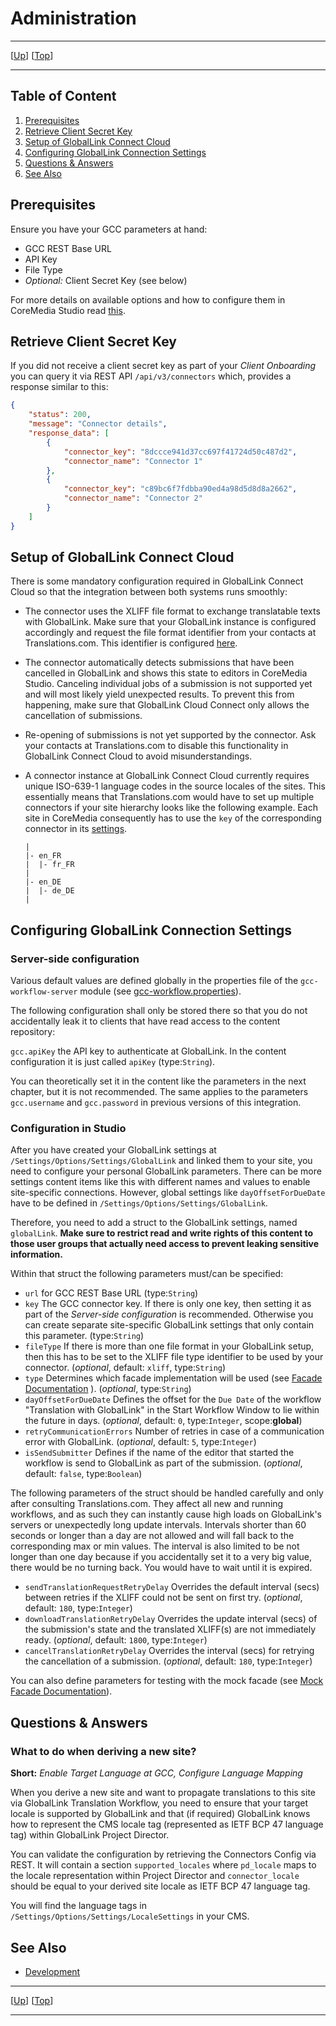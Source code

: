 # Administration

--------------------------------------------------------------------------------

\[[Up](README.md)\] \[[Top](#top)\]

--------------------------------------------------------------------------------

## Table of Content

1. [Prerequisites](#prerequisites)
2. [Retrieve Client Secret Key](#retrieve-client-secret-key)
3. [Setup of GlobalLink Connect Cloud](#setup-of-globallink-connect-cloud)
4. [Configuring GlobalLink Connection Settings](#configuring-globallink-connection-settings)
5. [Questions &amp; Answers](#questions-amp-answers)
6. [See Also](#see-also)

## Prerequisites

Ensure you have your GCC parameters at hand:

* GCC REST Base URL
* API Key
* File Type
* _Optional:_ Client Secret Key (see below)

For more details on available options and how to configure them in CoreMedia
Studio read [this](#configuring-globallink-connection-settings).

## Retrieve Client Secret Key

If you did not receive a client secret key as part of your _Client Onboarding_
you can query it via REST API `/api/v3/connectors` which, provides a response
similar to this:

```json
{
    "status": 200,
    "message": "Connector details",
    "response_data": [
        {
            "connector_key": "8dccce941d37cc697f41724d50c487d2",
            "connector_name": "Connector 1"
        },
        {
            "connector_key": "c89bc6f7fdbba90ed4a98d5d8d8a2662",
            "connector_name": "Connector 2"
        }
    ]
}
```

## Setup of GlobalLink Connect Cloud

There is some mandatory configuration required in GlobalLink Connect Cloud so
that the integration between both systems runs smoothly:

* The connector uses the XLIFF file format to exchange translatable texts with
    GlobalLink. Make sure that your GlobalLink instance is configured
    accordingly and request the file format identifier from your contacts at
    Translations.com. This identifier is configured
    [here](#configuring-globallink-connection-settings).

* The connector automatically detects submissions that have been cancelled in
    GlobalLink and shows this state to editors in CoreMedia Studio. Canceling
    individual jobs of a submission is not supported yet and will most likely
    yield unexpected results. To prevent this from happening, make sure that
    GlobalLink Cloud Connect only allows the cancellation of submissions. 

* Re-opening of submissions is not yet supported by the connector. Ask your
    contacts at Translations.com to disable this functionality in GlobalLink
    Connect Cloud to avoid misunderstandings.

* A connector instance at GlobalLink Connect Cloud currently requires unique
    ISO-639-1 language codes in the source locales of the sites. This essentially 
    means that Translations.com would have to set up multiple connectors if your
    site hierarchy looks like the following example. Each site in CoreMedia 
    consequently has to use the `key` of the corresponding connector in its 
    [settings](#configuring-globallink-connection-settings).

    ```
    |
    |- en_FR
    |  |- fr_FR
    |
    |- en_DE
    |  |- de_DE
    |
    ```

## Configuring GlobalLink Connection Settings

### Server-side configuration

Various default values are defined globally in the properties file of
the `gcc-workflow-server` module (see [gcc-workflow.properties](https://github.com/CoreMedia/coremedia-globallink-connect-integration/tree/main/apps/workflow-server/gcc-workflow-server/src/main/resources/META-INF/coremedia/gcc-workflow.properties)).

The following configuration shall only be stored there so that you do not
accidentally leak it to clients that have read access to the content repository:

`gcc.apiKey` the API key to authenticate at GlobalLink. In the content configuration
it is just called `apiKey` (type:`String`).

You can theoretically set it in the content like the parameters in the
next chapter, but it is not recommended. The same applies to the parameters
`gcc.username` and `gcc.password` in previous versions of this integration.

### Configuration in Studio

After you have created your GlobalLink settings at `/Settings/Options/Settings/GlobalLink` 
and linked them to your site, you need to configure your personal 
GlobalLink parameters. There can be more settings content items like this with different
names and values to enable site-specific connections. However, global settings 
like `dayOffsetForDueDate` have to be defined in `/Settings/Options/Settings/GlobalLink`.

Therefore, you need to add a struct to the GlobalLink settings, named
`globalLink`. **Make sure to restrict read and write rights of this content to 
those user groups that actually need access to prevent leaking sensitive information.**

Within that struct the following parameters must/can be specified:

* `url` for GCC REST Base URL  (type:`String`)
* `key` The GCC connector key. If there is only one key, then setting it as 
    part of the _Server-side configuration_ is recommended. Otherwise you can 
    create separate site-specific GlobalLink settings that only contain 
    this parameter. (type:`String`)
* `fileType` If there is more than one file format in your
    GlobalLink setup, then this has to be set to the XLIFF file type identifier
    to be used by your connector. (_optional_, default: `xliff`, type:`String`)
* `type` Determines which facade implementation will be used (see
    [Facade Documentation](https://github.com/CoreMedia/coremedia-globallink-connect-integration/tree/main/apps/workflow-server/gcc-workflow-server-facade/gcc-restclient-facade/README.md)
    ). (_optional_, type:`String`)
* `dayOffsetForDueDate` Defines the offset for the
    `Due Date` of the workflow "Translation with GlobalLink" in the Start Workflow 
    Window to lie within the future in days. 
    (_optional_, default: `0`, type:`Integer`, scope:**global**)
* `retryCommunicationErrors` Number of retries in case of a communication error
    with GlobalLink. (_optional_, default: `5`, type:`Integer`)
* `isSendSubmitter` Defines if the name of the editor that started the workflow 
    is send to GlobalLink as part of the submission.
    (_optional_, default: `false`, type:`Boolean`)

The following parameters of the struct should be handled carefully and only 
after consulting Translations.com. They affect all new and running workflows, 
and as such they can instantly cause high loads on GlobalLink's servers or 
unexpectedly long update intervals. Intervals shorter than 60 seconds or longer 
than a day are not allowed and will fall back to the corresponding max or min 
values. The interval is also limited to be not longer than one day because if 
you accidentally set it to a very big value, there would be no turning back. You
would have to wait until it is expired.

* `sendTranslationRequestRetryDelay` Overrides the default interval (secs) 
    between retries if the XLIFF could not be sent on first try. 
    (_optional_, default: `180`, type:`Integer`)
* `downloadTranslationRetryDelay` Overrides the update interval (secs) of the 
    submission's state and the translated XLIFF(s) are not immediately ready. 
    (_optional_, default: `1800`, type:`Integer`)
* `cancelTranslationRetryDelay` Overrides the interval (secs) for retrying the 
    cancellation of a submission. (_optional_, default: `180`, type:`Integer`)

You can also define parameters for testing with the mock facade
(see [Mock Facade Documentation](https://github.com/CoreMedia/coremedia-globallink-connect-integration/tree/main/apps/workflow-server/gcc-workflow-server-facade/gcc-restclient-facade-mock/README.md)).

## Questions &amp; Answers

### What to do when deriving a new site?

**Short:** _Enable Target Language at GCC, Configure Language Mapping_

When you derive a new site and want to propagate translations to this site
via GlobalLink Translation Workflow, you need to ensure that your target locale
is supported by GlobalLink and that (if required) GlobalLink knows how to
represent the CMS locale tag (represented as IETF BCP 47 language tag) within
GlobalLink Project Director.

You can validate the configuration by retrieving the Connectors Config via
REST. It will contain a section `supported_locales` where `pd_locale` maps
to the locale representation within Project Director and `connector_locale`
should be equal to your derived site locale as IETF BCP 47 language tag.

You will find the language tags in `/Settings/Options/Settings/LocaleSettings`
in your CMS.

## See Also

* [Development](development.md)

--------------------------------------------------------------------------------

\[[Up](README.md)\] \[[Top](#top)\]

--------------------------------------------------------------------------------

